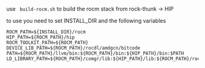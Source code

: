 use ` build-rocm.sh` to build the rocm stack from rock-thunk -> HIP

to use you need to set INSTALL_DIR and the following variables

```
ROCM_PATH=${INSTALL_DIR}/rocm
HIP_PATH=${ROCM_PATH}/hip
ROCM_TOOLKIT_PATH=${ROCM_PATH}
DEVICE_LIB_PATH=${ROCM_PATH}/rocdl/amdgcn/bitcode
PATH=${ROCM_PATH}/llvm/bin:${ROCM_PATH}/bin:${HIP_PATH}/bin:$PATH
LD_LIBRARY_PATH=${ROCM_PATH}/comgr/lib:${HIP_PATH}/lib:${ROCM_PATH}/rocrand/lib:${ROCM_PATH}/hiprand/lib:${ROCM_PATH}/lib:$LD_LIBRARY_PATH
```
